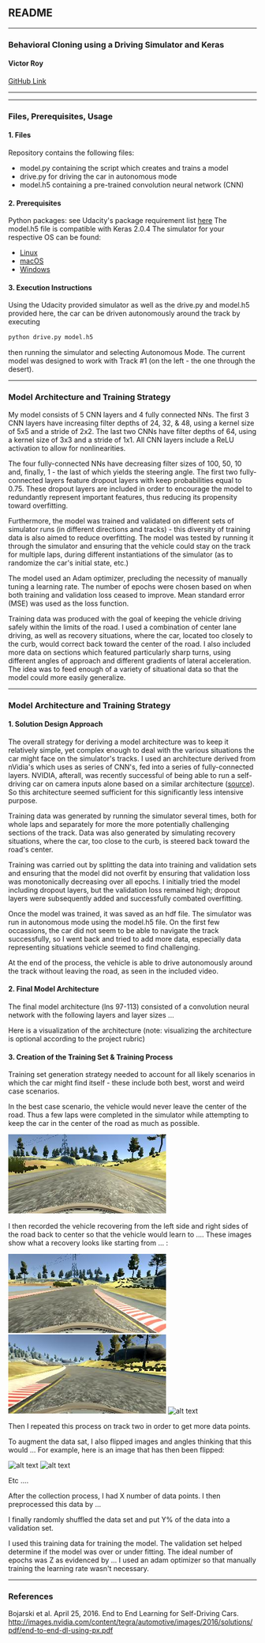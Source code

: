 ## **README**
---

### **Behavioral Cloning using a Driving Simulator and Keras**

#### **Victor Roy**

[GitHub Link](https://github.com/soniccrhyme/SDND-Project_3)

---

[//]: # (Image References)

[image1]: ./report_images/model_architecture.jpg "Model Visualization"
[image2]: ./report_images/center_driving.jpg "Center Lane Driving"
[image3]: ./report_images/right_recovery.jpg "Right Recovery Image"
[image4]: ./report_images/left_recovery.jpg "Left Recovery Image"
[image5]: ./report_images/placeholder_small.jpg "Recovery Image"
[image6]: ./report_images/placeholder_small.png "Normal Image"
[image7]: ./report_images/placeholder_small.png "Flipped Image"

---

### Files, Prerequisites, Usage

#### 1. Files

Repository contains the following files:
* model.py containing the script which creates and trains a model
* drive.py for driving the car in autonomous mode
* model.h5 containing a pre-trained convolution neural network (CNN)

#### 2. Prerequisites

Python packages: see Udacity's package requirement list [here](https://github.com/udacity/CarND-Term1-Starter-Kit/blob/master/environment.yml)
The model.h5 file is compatible with Keras 2.0.4
The simulator for your respective OS can be found:
* [Linux](https://d17h27t6h515a5.cloudfront.net/topher/2017/February/58ae46bb_linux-sim/linux-sim.zip)
* [macOS](https://d17h27t6h515a5.cloudfront.net/topher/2017/February/58ae4594_mac-sim.app/mac-sim.app.zip)
* [Windows](https://d17h27t6h515a5.cloudfront.net/topher/2017/February/58ae4419_windows-sim/windows-sim.zip)

#### 3. Execution Instructions
Using the Udacity provided simulator as well as the drive.py and model.h5 provided here, the car can be driven autonomously around the track by executing
```sh
python drive.py model.h5
```
then running the simulator and selecting Autonomous Mode. The current model was designed to work with Track #1 (on the left - the one through the desert).

---

### Model Architecture and Training Strategy

My model consists of 5 CNN layers and 4 fully connected NNs. The first 3 CNN layers have increasing filter depths of 24, 32, & 48, using a kernel size of 5x5 and a stride of 2x2. The last two CNNs have filter depths of 64, using a kernel size of 3x3 and a stride of 1x1. All CNN layers include a ReLU activation to allow for nonlinearities.

The four fully-connected NNs have decreasing filter sizes of 100, 50, 10 and, finally, 1 - the last of which yields the steering angle. The first two fully-connected layers feature dropout layers with keep probabilities equal to 0.75. These dropout layers are included in order to encourage the model to redundantly represent important features, thus reducing its propensity toward overfitting.

Furthermore, the model was trained and validated on different sets of simulator runs (in different directions and tracks) - this diversity of training data is also aimed to reduce overfitting. The model was tested by running it through the simulator and ensuring that the vehicle could stay on the track for multiple laps, during different instantiations of the simulator (as to randomize the car's initial state, etc.)

The model used an Adam optimizer, precluding the necessity of manually tuning a learning rate. The number of epochs were chosen based on when both training and validation loss ceased to improve. Mean standard error (MSE) was used as the loss function.

Training data was produced with the goal of keeping the vehicle driving safely within the limits of the road. I used a combination of center lane driving, as well as recovery situations, where the car, located too closely to the curb, would correct back toward the center of the road. I also included more data on sections which featured particularly sharp turns, using different angles of approach and different gradients of lateral acceleration. The idea was to feed enough of a variety of situational data so that the model could more easily generalize.

---

### Model Architecture and Training Strategy

#### 1. Solution Design Approach

The overall strategy for deriving a model architecture was to keep it relatively simple, yet complex enough to deal with the various situations the car might face on the simulator's tracks. I used an architecture derived from nVidia's which uses as series of CNN's, fed into a series of fully-connected layers. NVIDIA, afterall, was recently successful of being able to run a self-driving car on camera inputs alone based on a similar architecture ([source](http://images.nvidia.com/content/tegra/automotive/images/2016/solutions/pdf/end-to-end-dl-using-px.pdf)). So this architecture seemed sufficient for this significantly less intensive purpose.

Training data was generated by running the simulator several times, both for whole laps and separately for more the more potentially challenging sections of the track. Data was also generated by simulating recovery situations, where the car, too close to the curb, is steered back toward the road's center.

Training was carried out by splitting the data into training and validation sets and ensuring that the model did not overfit by ensuring that validation loss was monotonically decreasing over all epochs. I initially tried the model including dropout layers, but the validation loss remained high; dropout layers were subsequently added and successfully combated overfitting.

Once the model was trained, it was saved as an hdf file. The simulator was run in autonomous mode using the model.h5 file. On the first few occassions, the car did not seem to be able to navigate the track successfully, so I went back and tried to add more data, especially data representing situations vehicle seemed to find challenging.

At the end of the process, the vehicle is able to drive autonomously around the track without leaving the road, as seen in the included video.

#### 2. Final Model Architecture

The final model architecture (lns 97-113) consisted of a convolution neural network with the following layers and layer sizes ...

Here is a visualization of the architecture (note: visualizing the architecture is optional according to the project rubric)


#### 3. Creation of the Training Set & Training Process

Training set generation strategy needed to account for all likely scenarios in which the car might find itself - these include both best, worst and weird case scenarios.

In the best case scenario, the vehicle would never leave the center of the road. Thus a few laps were completed in the simulator while attempting to keep the car in the center of the road as much as possible.  

![center_lane_driving][image2]

I then recorded the vehicle recovering from the left side and right sides of the road back to center so that the vehicle would learn to .... These images show what a recovery looks like starting from ... :

![alt text][image3]
![alt text][image4]
![alt text][image5]

Then I repeated this process on track two in order to get more data points.

To augment the data sat, I also flipped images and angles thinking that this would ... For example, here is an image that has then been flipped:

![alt text][image6]
![alt text][image7]

Etc ....

After the collection process, I had X number of data points. I then preprocessed this data by ...


I finally randomly shuffled the data set and put Y% of the data into a validation set.

I used this training data for training the model. The validation set helped determine if the model was over or under fitting. The ideal number of epochs was Z as evidenced by ... I used an adam optimizer so that manually training the learning rate wasn't necessary.

---

### References

Bojarski et al. April 25, 2016. End to End Learning for Self-Driving Cars. http://images.nvidia.com/content/tegra/automotive/images/2016/solutions/pdf/end-to-end-dl-using-px.pdf
